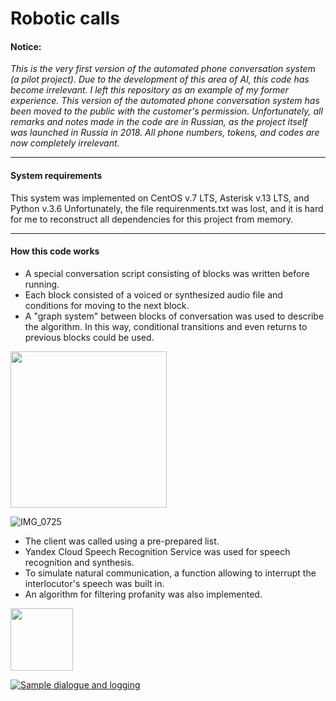 # Robotic calls

#### Notice:

_This is the very first version of the automated phone conversation system (a pilot project). Due to the development of this area of AI, this code has become irrelevant. I left this repository as an example of my former experience. This version of the automated phone conversation system has been moved to the public with the customer's permission. Unfortunately, all remarks and notes made in the code are in Russian, as the project itself was launched in Russia in 2018. All phone numbers, tokens, and codes are now completely irrelevant._

---

#### System requirements

This system was implemented on CentOS v.7 LTS, Asterisk v.13 LTS, and Python v.3.6
Unfortunately, the file requirenments.txt was lost, and it is hard for me to reconstruct all dependencies for this project from memory.

---

#### How this code works

- A special conversation script consisting of blocks was written before running.
- Each block consisted of a voiced or synthesized audio file and conditions for moving to the next block.
- A "graph system" between blocks of conversation was used to describe the algorithm. In this way, conditional transitions and even returns to previous blocks could be used.

<img align="center" width="250" src="https://github.com/alfatetan/robotron/assets/46200647/3d424758-5db6-400d-926c-1eb10bd13aab">
  
  ![IMG_0725](https://github.com/alfatetan/robotron/assets/46200647/3d424758-5db6-400d-926c-1eb10bd13aab)

- The client was called using a pre-prepared list.
- Yandex Cloud Speech Recognition Service was used for speech recognition and synthesis.
- To simulate natural communication, a function allowing to interrupt the interlocutor's speech was built in.
- An algorithm for filtering profanity was also implemented.

<img align="center" width="100" height="100" src="https://github.com/alfatetan/robotron/assets/46200647/3d424758-5db6-400d-926c-1eb10bd13aab">

[![Sample dialogue and logging](https://github.com/alfatetan/robotron/assets/46200647/7bdc639d-cbc9-4657-ac20-983928b58a69)](https://youtu.be/ib41Xp70UAo)
